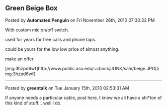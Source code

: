 ## Green Beige Box
Posted by **Automated Penguin** on Fri November 26th, 2010 07:30:22 PM

With custom mic on/off switch.

used for years for free calls and phone taps.

could be yours for the low low price of almost anything.

make an offer

[img:3hzpd6wf]http&#58;//www&#46;public&#46;asu&#46;edu/~cbock/JUNK/sale/beige&#46;JPG[/img:3hzpd6wf]

--------------------------------------------------------------------------------

Posted by **greentalk** on Tue January 15th, 2013 02:53:31 AM

If anyone needs a particular cable, post here, I know we all have a shi*ton of this kind of stuff... well I do.
